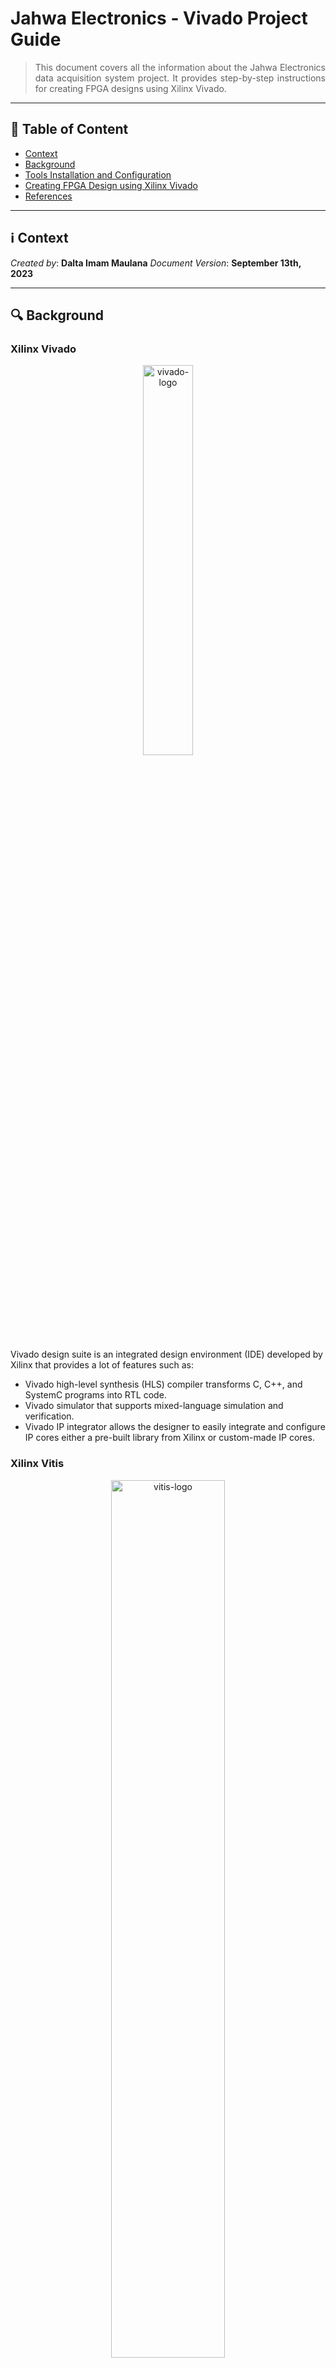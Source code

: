 # Jahwa Electronics - Vivado Project Guide
> <div align="justify"> This document covers all the information about the Jahwa Electronics data acquisition system project. It provides step-by-step instructions for creating FPGA designs using Xilinx Vivado.</div>

--------------------------

## :bookmark_tabs: Table of Content

* [Context](#information_source-context)
* [Background](#mag-background)
* [Tools Installation and Configuration](#tools-installation-and-configuration)
* [Creating FPGA Design using Xilinx Vivado](#creating-fpga-design-using-xilinx-vivado)
* [References](#book-references)

---------------------------

## :information_source: Context

*Created by*: **Dalta Imam Maulana**
*Document Version*: **September 13th, 2023**

------------------

## :mag: Background

### Xilinx Vivado
<p align="center">
    <img src="D:\Jahwa\documentation\resources\vivado-logo.png" alt="vivado-logo" width="40%" />
</p>


Vivado design suite is an integrated design environment (IDE) developed by Xilinx that provides a lot of features such as:

* Vivado high-level synthesis (HLS) compiler transforms C, C++, and SystemC programs into RTL code.
* Vivado simulator that supports mixed-language simulation and verification.
* Vivado IP integrator allows the designer to easily integrate and configure IP cores either a pre-built library from Xilinx or custom-made IP cores.



### Xilinx Vitis

<p align="center">
    <img src="D:\Jahwa\documentation\resources\vitis-logo.png" alt="vitis-logo" width="60%" />
</p>

Xilinx Vitis is an integrated design environment (IDE) for writing FPGA software. Vitis consists of multiple tools including Xilinx SDK, Vitis High-Level Synthesis (HLS), and SDSoC. The difference between each tool can be explained as follows:

* **Xilinx SDK**: Write application code based on C/C++ to run on a processor in the design that user created in Vivado. The code is usually used to control and configure hardware blocks connected to the processor.
* **Vitis HLS**: Write C/C++ code which then is translated to RTL (Verilog/VHDL) to be used as an IP block in Vivado project. The block generated by Vitis HLS can be loaded in Vivado for manual optimization.
* **Vitis SDSoC**: Write C/C++ code to be built into a block that the tool integrates into a previously created Vivado design. With the SDSoC, the user can accelerate particular data processing functions by building custom hardware blocks without manually designing the hardware block (writing the hardware block using software languages.)



### PYNQ Framework

<p align="center">
    <img src="D:\Jahwa\documentation\resources\pynq-logo.png" alt="pynq-logo" width="55%" />
</p>

PYNQ is an open-source Xilinx framework designed for system designers, software developers, and hardware designers to use Xilinx platforms easily. With the support of Python language and libraries, designers can benefit from using programmable logic and microprocessors to build more exciting and robust embedded systems. The PYNQ framework can now be used with Zynq, Zynq UltraScale+, Zynq RFSoC, and Alveo accelerator boards.

-------------

## :gear: Tools Installation and Configuration

### Installing Xilinx IDE
To install Xilinx IDE, including Vivado and Vitis on your computer, first, you need to download the installer from the Xilinx website. You can download the software through the following link: [**Xilinx Download Page**](https://www.xilinx.com/support/download/index.html/content/xilinx/en/downloadNav/vivado-design-tools.html). You can choose either the online or offline installer on the download page. If you select an offline installer, the downloaded software can be used in either Linux or Windows operating systems. 

<p align="center">
    <img src="D:\Jahwa\documentation\resources\xilinx-download.png" alt="xilinx-download" width="75%" />
</p>
During installation, you need to choose the **Vivado HL Webpack edition** since it doesn't require any license to use the software. If you are using an online installer, please make sure that you have around 40 GB of free space left on your computer since the installer will download a couple of files with a total size of around 35 GB.

> **Please note that different Xilinx tools versions may result in different outputs and have unexpected errors. So, for this project, it is recommended to use Xilinx 2020.2 release.**



### PYNQ Board Setup

To set up the PYNQ board, you need to prepare the following items:

* PYNQ Z1 board
* Computer with browser
* Ethernet cable
* Micro USB cable
* Micro SD with a minimum of 8 GB capacity

After preparing those items, the first thing to do is to download the correct PYNQ image file for the board from the following link [**PYNQ Board File Download Page**](http://www.pynq.io/board.html). For this tutorial, you will use the PYNQ Z1 board from Digilent. So, download the PYNQ image for the PYNQ Z1 board.

<p align="center">
    <img src="D:\Jahwa\documentation\resources\pynq-board-file.png" alt="pynq-board-file" width="85%" />
</p>


After downloading the PYNQ Image, flash the image into the SD card using an OS flasher tool such as **Balena Etcher**. You can download Balena Etcher software from the following link: [**Etcher Download Page**](https://www.balena.io/etcher/). After flashing the PYNQ image to an SD card, you can now try to connect the board to your computer by following the steps below:

<p align="center">
    <img src="D:\Jahwa\documentation\resources\pynq-setup.jpg" alt="pynq-setup" width="75%" />
</p>


1.	Set the JP4 jumper to SD position by placing the jumper over the top two pins as in the figure above.
2.	If you use a micro USB cable to supply power to the board, place the JP5 jumper in a USB position. You can also power the board with a 12 V external power supply by configuring the JP5 jumper to REG position.
3.	Insert the microSD card with the PYNQ image into the micro SD card slot at the bottom of the board.
4.	Connect the micro USB cable to the board and computer.
5.	Connect the board to the network by using an ethernet cable. The connection can be done directly to the computer or via a network router.
6.	Turn on the board and check whether the board is operating correctly by looking at the LED indicator on the board. After turning on the board, the RED LD13 LED will turn on immediately, indicating that the board has power. Shortly after, Yellow LD12 LED will also turn on to show that the board works correctly. After a minute, two BLUE LD4 & LD5 LEDs will start flashing to indicate that the system is now booted and ready to use.
7.	To access the PYNQ board via a direct connection, you must set the IP address of your computer to a static IP address in the range of 192.168.2.00 to 192.168.2.255 (except for 192.168.2.99 since it is used by the board).
8.	After setting the IP address, open the browser and enter **192.168.2.99** in the address bar.
9.	If the board is configured correctly, you will see a login screen with a password field. The username for the board is **xilinx**, and the password is also **xilinx**.

For more detailed information about how the board and how to set it up, you can access the documentation at this link: [**PYNQ Z1 Setup Page**](https://pynq.readthedocs.io/en/latest/getting_started/pynq_z1_setup.html).




--------------------------------



## :computer: Creating FPGA Design using Xilinx Vivado


The following section will guide you on creating an FPGA design capable of sending data to peripheral devices using SPI and I2C protocol and precise trigger signals for external devices. In this design, Microblaze soft processor will be used along with the ARM core to achieve the timing requirements of the project.

### Create New Vivado Project

First, open up the Vivado application and create a new project.

1.	Click next on Create a New Project.
2.	Enter the name of your project, for example, **pynq_jahwa_daq**.
3.	Select RTL project and click next.
4.	You can add Verilog sources in the add source window if you already have Verilog sources. Otherwise, skip the process and click next.
5.	Add board constraint file by choosing **pynq_z1.xdc** file and make sure to check copy constraints files into project option. The board constraint can be downloaded from the following link: [**PYNQ-Z1 Constraint File**](https://reference.digilentinc.com/_media/reference/programmable-logic/pynq-z1/pynq-z1_c.zip).
6.	In the board selection section, choose PYNQ-Z1 board if it is available. Otherwise, you should download the PYNQ-Z1 board file and copy the board files folder to `<Xilinx installation directory>\Vivado\<version>\data\xhub\boards\XilinxBoardStore\boards\Xilinx\`. (Note: for older Vivado versions, you need to copy the board files to `<Xilinx installation directory>\Vivado\<version>\data\boards`). You can download the board file from the following link: [**PYNQ-Z1 Board Files**](https://github.com/cathalmccabe/pynq-z1_board_files/raw/master/pynq-z1.zip).

<p align="center">
    <img src="D:\Jahwa\documentation\resources\pynq-board.png" alt="pynq-setup" width="75%" />
</p>


### Add Custom IP to Vivado IP Repository
First, download the custom IP blocks from the [**PYNQ GitHub repository**](https://github.com/Xilinx/PYNQ). You can do this by cloning the repository to your PC or downloading the repository as a zip file. After that, open the IP catalog and add the IP blocks from the PYNQ GitHub repository. The PYNQ IP blocks can be found in **boards/ip** directory inside the PYNQ folder that have been downloaded in the previous step. Note that you should add the entire IP folder instead of individual IP blocks inside the IP folder.

<p align="center">
    <img src="D:\Jahwa\documentation\resources\ip-repo.png" alt="ip-repo" width="100%" />
</p>


### Create FPGA Design using Block Design Editor

Typically, when crafting FPGA designs, designers usually have to write code using hardware description languages (Verilog/VHDL), a complex and time-consuming task. However, Vivado offers a simpler method through a block diagram approach. This method allows designers to seamlessly combine various IP blocks by visually linking them. Vivado will then automatically create HDL wrapper codes for synthesis, resulting in a bitstream file configuring the FPGA fabric on the selected FPGA board.

For creating the block design for this project, you can use the provided [**tcl script**](#vivado-tcl-script) in the appendix section to automate the block design creation process or do it manually. If you want to use the tcl script, copy the entire code to the tcl console in Vivado, as shown in the figure below.

<p align="center">
    <img src="D:\Jahwa\documentation\resources\tcl-console.png" alt="tcl-console" width="75%" />
</p>
If you prefer to create the block design manually, you need to create a new one by selecting the **Create Block Design** option in the flow navigator. After that, you must create a design, as shown in the figure below.

<p align="center">
    <img src="D:\Jahwa\documentation\resources\block-design.png" alt="block-design" width="100%" />
</p>

A detailed explanation of each IP block can be found in the following section.

- #### ZYNQ Processing System

  A processing system is an IP block that connects the processing system (ARM core) and programmable logic (FPGA fabric). This IP block allows you to connect any IP core, either Xilinx IP or custom IP, to the ARM processor. The advantage of connecting the IP blocks to the ARM processor is that the user can easily control the IP operation by writing application software in standard programming languages such as C/C++ or Python instead of hardware description language (Verilog/VHDL). To add processing system IP to the design, you can follow the steps below:

  1. Assuming you already open the block diagram window, you can add the IP core to the design, by clicking **Add IP** button or by using **(Ctrl + I)** keyboard shortcut.

  2. Add **ZYNQ Processing System IP** by entering the zynq keyword on the search bar.

  3. After you add the ZYNQ IP core, you will see a green option window with the **Run Block Automation** text. This block automation option will help you connect the design's IP core. But sometimes, the connection created by this automation process is not correct. So, recheck the connection after performing a block automation operation.

     <p align="center">
         <img src="D:\Jahwa\documentation\resources\block-automation.png" alt="block-automation" width="100%" />
     </p>

  4. After running block automation, new wires and external interfaces, such as **DDR** and **FIXED_IO,** will appear in the design corresponding to the board output pins.

     <p align="center">
         <img src="D:\Jahwa\documentation\resources\zynq-bd.png" alt="zynq-bd" width="80%" />
     </p>

  5. The next step is customizing the `ZYNQ Processing System` core to meet the design requirement. For this project, you need to enable **external memory I/O (EMIO)** port. This port will send reset signals to the MicroBlaze soft processor. In addition, **interrupt** ports also need to be enabled so that the ARM processor can receive interrupt signals from the MicroBlaze soft processor. The configuration details can be seen in the figure below.

     <p align="center">
         <img src="D:\Jahwa\documentation\resources\zynq-config.png" alt="zynq-bd" width="100%" />
     </p>

  

- #### AXI GPIO

  AXI GPIO is a Xilinx IP block that provides an interface between the general-purpose input/output port (GPIO) and the AXI bus. This IP is needed because ARM processors can only communicate with other IP blocks using the AXI protocol. The AXI GPIO IP will translate the signal coded in the AXI protocol to the standard I/O protocol. In this project, you need to add 5 AXI GPIO blocks to control external ADC, external DAC, and onboard LED. The configuration details for the IP can be seen in the table below.

  | Component Name | I/O Width | Dual Channel | I/O Direction | Port Name                    | Details                                                      |
  | -------------- | --------- | ------------ | ------------- | ---------------------------- | ------------------------------------------------------------ |
  | axi_gpio_0     | 4         | No           | Output        | PYNQ_MB_DEBUG                | Control onboard LEDs                                         |
  | axi_gpio_1     | 1         | No           | Output        | PYNQ_CNV                     | Control ADC power                                            |
  | axi_gpio_2     | 1         | No           | Output        | PYNQ_SDN1                    | Control LDO 1 power                                          |
  | axi_gpio_3     | 1         | No           | Output        | PYNQ_SDN2                    | Control LDO 2 power                                          |
  | axi_gpio_4     | 1         | No           | Output        | PYNQ_SDN3                    | Control LDO 3 power                                          |
  | axi_gpio_5     | 1         | Yes          | Output        | GPIO1: REL1<br />GPIO2: REL2 | Control relay for switching between <br />static and active measurement |
  
  To configure the IP, double click the IP and choose the IP configuration tab. In the IP configuration section, you must check the **All Outputs** option and set the GPIO width accordingly.
  
  <p align="center">
      <img src="D:\Jahwa\documentation\resources\axi-gpio-config.png" alt="axi-gpio-config" width="75%" />
  </p>
  
  After configuring every AXI GPIO IP, you need to connect the output of the IP with a port. You can create a port by **right click** on the block diagram window and selecting **create interface port**. A new window will appear, and you can search for GPIO.
  
  <p align="center">
      <img src="D:\Jahwa\documentation\resources\gpio-port.png" alt="gpio-port" width="50%" />
  </p>
  
  
- #### AXI Quad SPI

  The AXI Quad SPI IP block connects the AXI Interface to external SPI devices. This IP block support standard, dual, or quad SPI protocol instruction set. For this project, the AXI Quad SPI block is used to configure the output voltage of the LDO, configure the external ADC, and get the output value of the external ADC. The configuration details for the SPI IP block can be seen in the figure below. 
  
  <p align="center">
      <img src="D:\Jahwa\documentation\resources\spi-config.png" alt="spi-config" width="90%" />
  </p>
In the figure above, the transaction width is set to a 16-bit packet since both ADC and LDO communicate to the SPI master by sending data in 16-bit chunks. As for the SPI transaction speed, it is set to 25 MHz by configuring the frequency ratio to 4 since the main system clock is set to 100 MHz. After adding the SPI IP block, connect the SPI block output to the interface port in the block diagram.



- #### AXI IIC

  The AXI IIC IP block connects the AXI interface and external devices using a low-speed, two-wire IIC interface. In this project, an IIC interface is needed so that the FPGA can communicate with the Meissner sensor. The configuration detail of the AXI IIC can be seen in the figure below.

  <p align="center">
      <img src="D:\Jahwa\documentation\resources\iic-config.png" alt="iic-config" width="90%" />
  </p>
  In the configuration above, the IIC clock speed is set to the maximum clock speed at 1 MHz. In addition, the Meissner sensor uses a low state as an active data signal. So, the active state of the SDA is set to 0. After adding the IIC IP block, connect the IIC block output to the interface port in the block diagram.



- #### AXI Clock Divider

  AXI clock divider is a custom AXI IP block used to generate a triggering signal for the laser trigger. The frequency can be any frequency that is multiple of the main clock signal, and the trigger signal frequency can be changed during runtime by writing the division ratio to the register inside the IP block. The steps to create the AXI clock divider are described below:

  1. Go to **Tools** menu and click **Create and Package New IP**.
  
  2. Select **Create AXI4 Peripheral**.
  
  3. Give a name to the IP core and set the directory for storing the IP core-related files.
  
  4. In the next window, it will show a default module that has a single AXI4-LITE Slave Interface. You can add another AXI interface to the IP core. But, for this specific project, a **single AXI4-LITE Slave Interface** with a **data width of 32 bits** and **8 registers** is enough.
  
     <p align="center">
         <img src="D:\Jahwa\documentation\resources\axi-clkdiv-port.png" alt="axi-clkdiv-port" width="90%" />
     </p>
  
  5. At the next window, you will edit the IP core immediately. So, select **Edit IP** option and it will take you to the IP editor window.
  
  6. At the editor window, navigate to the source menu and double-click on the inner file (the one with `S00_AXI_inst`). This Verilog file contains all of the AXI-LITE timing and state machine template. So, you only need to add your logic to interact with this AXI interface.
  
     <p align="center">
         <img src="D:\Jahwa\documentation\resources\axi-clkdiv-window.png" alt="axi-clkdiv-window" width="100%" />
     </p>
  
  7. This custom IP block will take the **input clock signal** and generate the **output trigger signal** based on the **division ratio** and the **number of trigger signal** parameters that are written to the AXI slave register by the user. The frequency of the **output trigger signal** is obtained by dividing the **input clock signal** frequency by the **division ratio**. Please note that this IP block only supports a division ratio that is an even number. The **number of trigger signal** parameter determines how many pulses that are generated by the clock divider. The overall clock divider block scheme is described in the simulation waveform below.
  
     <p align="center">
         <img src="D:\Jahwa\documentation\resources\axi-clkdiv-sim.png" alt="axi-clkdiv-sim" width="100%" />
     </p>	
  
     In the waveform above, four pulses of output trigger signal are generated when the **division ratio** is set to 2 and the **number of trigger signal** parameter is set to **4**. Meanwhile, when the user sets the **division ratio** to **4**, and the number of trigger signal parameter is set to **10**, 10 pulses of 25 MHz signal are produced.
  
  8. The verilog code for the clock divider is provided below.
  
     ```verilog
     module clock_divider
         //////////////////////////////////////////////////////////////////////
         //              Module Parameters and Ports Declaration             //
         //////////////////////////////////////////////////////////////////////
         (
             // Global control signals
             input wire I_CLK,
             input wire I_RSTn,
     
             // Input data
             input wire I_START,
             input wire [31:0] I_DIV_FACTOR,
             input wire [31:0] I_ACTIVE_COUNT,
             
             // Output clock
             output wire O_CLK_DIV,
             output wire [31:0] O_ACTIVE_COUNT
         );
     
         //////////////////////////////////////////////////////////////////////
         //                    Internal Register Declaration                 //
         //////////////////////////////////////////////////////////////////////
         reg r_clk_div;
         reg r_clk_div_out;
         reg [31:0] r_div_count;
         reg [31:0] r_active_count;
     
         //////////////////////////////////////////////////////////////////////
         //                            Main Logic                            //
         //////////////////////////////////////////////////////////////////////
         // Counter logic
         always @(posedge I_CLK or negedge I_RSTn or negedge I_START)
         begin
             if (!I_RSTn || !I_START)
             begin
                 r_div_count <= 0;
             end
             else
             begin
                 if (I_START)
                 begin
                     if (r_div_count < I_DIV_FACTOR-1)
                     begin
                         r_div_count <= r_div_count + 1;
                     end
                     else
                     begin
                         r_div_count <= 0;
                     end
                 end
                 else
                 begin
                     r_div_count <= r_div_count;
                 end
             end
         end
     
         // Clock divider logic
         always @(posedge I_CLK or negedge I_RSTn)
         begin
             if (!I_RSTn)
             begin
                 r_clk_div <= 0;
             end
             else
             begin
                 if (r_div_count <= (I_DIV_FACTOR/2)-1)
                 begin
                     r_clk_div <= 0;
                 end
                 else
                 begin
                     r_clk_div <= 1;
                 end
             end
         end
     
         // Active count logic
         always @(posedge r_clk_div or negedge I_RSTn or negedge I_START)
         begin
             if (!I_RSTn || !I_START)
             begin
                 r_active_count <= 0;
             end
             else
             begin
                 if (I_START)
                 begin
                     if (r_active_count < I_ACTIVE_COUNT+1)
                     begin
                         r_active_count <= r_active_count + 1;
                     end
                     else
                     begin
                         r_active_count <= r_active_count;
                     end
                 end
                 else
                 begin
                     r_active_count <= r_active_count;
                 end
             end
         end
     
         // Generate clock divider output that is active when I_START is high
         always @(posedge I_CLK or negedge I_RSTn)
         begin
             if (!I_RSTn)
             begin
                 r_clk_div_out <= 0;
             end
             else
             begin
                 if (r_active_count < I_ACTIVE_COUNT+1)
                 begin
                     r_clk_div_out <= r_clk_div;
                 end
                 else
                 begin
                     r_clk_div_out <= 0;
                 end
             end
         end
     
         assign O_CLK_DIV = r_clk_div_out & I_START;
         assign O_ACTIVE_COUNT = r_active_count;
     
     endmodule
     ```
  
  9. In order to integrate the **clock_divider** module into AXI IP core, while in the IP editor, create a new source by using **Add Sources** button and create a new Verilog file that contains the **clock_divider** Verilog code above.
  
  10. After that, instantiate the **clock_divider** instance inside the AXI template Verilog file . You can instantiate the **clock_divider** module by copying the code below on the area below the **Add user logic here**. Things to note that in the module instantiation, the **start signal** is connected to **slv_reg0**, **division factor** to **slv_reg1**, and **active count** to **slv_reg2** of the AXI module. So, every change in those register values will be seen by the clock divider module.
  
      ```verilog
      // Add user logic here
      // Declare local wire
      wire w_i_start;
      wire [31:0] w_i_div_factor;
      wire [31:0] w_i_active_count;
      wire [31:0] w_o_active_count;
      
      // Assing value to local wire
      assign w_i_start = slv_reg0[0];
      assign w_i_div_factor = slv_reg1;
      assign w_i_active_count = slv_reg2;
      
      // Instantiate clock divider module
      clock_divider clock_divider_inst
      (
          // Global control signals
          .I_CLK(S_AXI_ACLK), // Input clock signal
          .I_RSTn(S_AXI_ARESETN),
      
          // Input data
          .I_START(w_i_start), // Start signal to generate output trigger signal
          .I_DIV_FACTOR(w_i_div_factor), // Division ratio
          .I_ACTIVE_COUNT(w_i_active_count), // Number of output trigger signal
      
          // Output clock
          .O_CLK_DIV(O_CLK_DIV), // Output trigger signal
          .O_ACTIVE_COUNT(w_o_active_count) // Number of output trigger signal
      );
      // User logic ends
      ```
  
  11. Inside the AXI template Verilog file (the one with **S00_AXI_inst**), you need to add module port for the **O_CLK_DIV** signal. This is needed so that you can map this signal to a specific pin in the PYNQ board. To add the port, add the code below on top of the AXI template Verilog file, below the users to add ports here comment.
  
      ```verilog
      // Users to add ports here
      output wire O_CLK_DIV,
      
      // User ports ends
      // Do not modify the ports beyond this line
      ```
  
  12. You also need to add the **O_CLK_DIV** port in the top Verilog module (the one without **S00_AXI_inst** name). Otherwise, the O_CLK_DIV signal won't be visible when you add this custom IP block in the block diagram. In addition, you need to edit the AXI template Verilog file (the one with **S00_AXI_inst**) module instantiation since you add an additional port in the previous step. To do it, replace the code below instantiation of the AXI bus interface S00_AXI comment with the code below.
  
      ```verilog
      // Instantiation of Axi Bus Interface S00_AXI
      axi_clock_divider_v1_0_S00_AXI # ( 
          .C_S_AXI_DATA_WIDTH(C_S00_AXI_DATA_WIDTH),
          .C_S_AXI_ADDR_WIDTH(C_S00_AXI_ADDR_WIDTH)
      ) axi_clock_divider_v1_0_S00_AXI_inst (
          .S_AXI_ACLK(s00_axi_aclk),
          .S_AXI_ARESETN(s00_axi_aresetn),
          .S_AXI_AWADDR(s00_axi_awaddr),
          .S_AXI_AWPROT(s00_axi_awprot),
          .S_AXI_AWVALID(s00_axi_awvalid),
          .S_AXI_AWREADY(s00_axi_awready),
          .S_AXI_WDATA(s00_axi_wdata),
          .S_AXI_WSTRB(s00_axi_wstrb),
          .S_AXI_WVALID(s00_axi_wvalid),
          .S_AXI_WREADY(s00_axi_wready),
          .S_AXI_BRESP(s00_axi_bresp),
          .S_AXI_BVALID(s00_axi_bvalid),
          .S_AXI_BREADY(s00_axi_bready),
          .S_AXI_ARADDR(s00_axi_araddr),
          .S_AXI_ARPROT(s00_axi_arprot),
          .S_AXI_ARVALID(s00_axi_arvalid),
          .S_AXI_ARREADY(s00_axi_arready),
          .S_AXI_RDATA(s00_axi_rdata),
          .S_AXI_RRESP(s00_axi_rresp),
          .S_AXI_RVALID(s00_axi_rvalid),
          .S_AXI_RREADY(s00_axi_rready),
          // User defined ports
          .O_CLK_DIV(O_CLK_DIV)
      );
      ```
  
  13. The next step is to package the newly created custom AXI IP core that you have made. This can be done by looking at the **Packaging Steps** tab in the IP Editor window. In the **Packaging Steps,** you need to ensure that all of the tabs have green checkmarks. Otherwise, you need to resolve those issues by clicking on the unchecked tab and clicking on the text with blue color and yellow background. For example, in the **Customization Parameters** tab, you need to click **Merge Changes from Customization Parameters Wizard** text to resolve the issue. After that, you can repackage the IP by clicking on **Review and Package** tab and click the **Re-Package IP** button.
  
      <p align="center">
          <img src="D:\Jahwa\documentation\resources\ip-repackaging.png" alt="ip-repackaging" width="100%" />
      </p>	
  
  14. If there are no errors in the design, you will be asked if you want to return to your main project. You need to click **OK** to exit IP editor. Upon exit, you need to upgrade the IP block by first clicking the **report IP status** on the block diagram editor. After that, click the **Upgrade Selected** button on the IP status window. Make sure that the clock divider IP checkbox is checked before upgrading the IP.
  
      <p align="center">
          <img src="D:\Jahwa\documentation\resources\ip-upgrade.png" alt="ip-upgrade" width="100%" />
      </p>	
  
     15. The last step is to add the IP to the block diagram and connect the output of the clock divider IP to the external port. Since the output port is not a standard interface port. Instead of choosing **create interface port** option in the right-click menu, you need to choose **create port** option. In the create port window, you only need to give the port name and set the direction to **output**.
  
         <p align="center">
             <img src="D:\Jahwa\documentation\resources\clkdiv-port.png" alt="clkdiv-port" width="50%" />
         </p>
         
         

- #### MicroBlaze Soft Processor Subsystem

  MicroBlaze IP is a soft processor core from Xilinx based on RISC architecture.  This IP core supports 3-stage pipeline architecture for the optimal area and a 5-stage pipeline for maximum performance. AXI protocol is used as an interface to other IP blocks in the design. In this project, the data acquisition operation (reading data from ADC and Meissner sensor) is timing-critical (low latency and precise timing delay). While the ARM core can control the SPI and IIC IP operation, the data transfer latency and timing delay is not accurate due to the ARM core running a Linux operation system, which is not deterministic by nature. Thus, a barebone MicroBlaze processor is used in this project to control the timing-critical operation of the data acquisition system, such as reading and writing to the external device, and the ARM core will run application code that communicates with the PC client and send instructions to the MicroBlaze processor based on the data received from the client. 

  To add MicroBlaze soft processor to the design, first you need to create a MicroBlaze subsystem which consists of the following IP blocks:

  - MicroBlaze Core
  - AXI BRAM Controller
  - Processor System Reset
  - Local Memory Block (BRAM)
  - AXI Interrupt Controller
  - AXI GPIO for interrupt control
  - AXI Timer (delay timer)
  - Reset Vector (from PYNQ repository)
  - AXI Interconnect (for connecting MicroBlaze and peripheral IP block)

  The design of the MicroBlaze soft processor subsystem can be seen in the figure below. Since the design is complicated, you can automatically create the MicroBlaze subsystem by pasting the [**tcl script**](#microblaze-soft-processor-tcl-script) to the Vivado tcl console.

  <p align="center">
      <img src="D:\Jahwa\documentation\resources\mb-softprocessor.png" alt="mb-softprocessor" width="100%" />
  </p>

  One important thing in the MicroBlaze subsystem design above is that there are three AXI Timer instances with the function of each timer are explained below:

  - **AXI Timer 0**: background timer that can be used independently from other timers. This project uses this timer to realize the background timer for **write_interval_us**.
  - **AXI Timer 1**: this timer is configured as two 32-bit counters to generate delay in the Vitis C/C++ program. In this project, the delay function can be used to realize **measure_interval_us** and **delay_from_write_to_measure_us**.
  - **AXI Timer 2**: used as a global counter in Vitis C/C++ program for measuring function or program runtime. This timer is configured as a single 64-bit counter. 



### Edit Memory Address Mapping

After creating the top block design, you need to edit the memory address mapping in the address editor. The memory address mapping will determine the size of BRAM that is used as a shared memory between MicroBlaze and ARM core. In addition, other peripheral IP blocks such as AXI IIC and AXI quad SPI need to have dedicated memory addresses so that both MicroBlaze and ARM core can control the operation of those IPs. The full memory address configuration for this project can be seen in the table below.

| Name                                                         | Interface | Master Base Address | Range |
| ------------------------------------------------------------ | --------- | ------------------- | ----- |
| axi_clock_divider_0/S00_AXI                                  | S00_AXI   | 0x4000_2800         | 1K    |
| axi_gpio_0/S_AXI                                             | S_AXI     | 0x4000_0000         | 1K    |
| axi_gpio_1/S_AXI                                             | S_AXI     | 0x4000_0400         | 1K    |
| axi_gpio_2/S_AXI                                             | S_AXI     | 0x4000_0800         | 1K    |
| axi_gpio_3/S_AXI                                             | S_AXI     | 0x4000_0C00         | 1K    |
| axi_gpio_4/S_AXI                                             | S_AXI     | 0x4000_1000         | 1K    |
| axi_gpio_5/S_AXI                                             | S_AXI     | 0x4000_2C00         | 1K    |
| axi_iic_0/S_AXI                                              | S_AXI     | 0x4080_0000         | 64K   |
| axi_quad_spi_0/AXI_LITE                                      | AXI_LITE  | 0x4081_0000         | 64K   |
| mb_softprocessor_0/axi_gpio_0/S_AXI                          | S_AXI     | 0x4000_2400         | 1K    |
| mb_softprocessor_0/axi_intc_0/S_AXI                          | s_axi     | 0x4000_1400         | 1K    |
| mb_softprocessor_0/axi_timer_0/S_AXI                         | S_AXI     | 0x4000_1800         | 1K    |
| mb_softprocessor_0/axi_timer_1/S_AXI                         | S_AXI     | 0x4000_1C00         | 1K    |
| mb_softprocessor_0/axi_timer_2/S_AXI                         | S_AXI     | 0x4000_2000         | 1K    |
| mb_softprocessor_0/microblaze_local_memory_0/ilmb_bram_ctrl_0/SLMB | SLMB      | 0x0000_0000         | 512K  |
| mb_softprocessor_0/microblaze_local_memory_0/ilmb_bram_ctrl_0/SLMB1 | SLMB1     | 0x0000_0000         | 512K  |
| axi_intc_0/S_AXI                                             | s_axi     | 0x4180_0000         | 64K   |
| mb_softprocessor_0/axi_bram_ctrl_0/S_AXI                     | S_AXI     | 0x4000_0000         | 512K  |

The detail of the address spaces that are used by ARM and MicroBlaze Processor can be found in the figure below.

<p align="center">
    <img src="D:\Jahwa\documentation\resources\address-editor.png" alt="address-editor" width="100%" />
</p>


### Synthesizing Design and Edit Board Pin Mapping

After you have created the top design and edited the memory address mapping, the next step is to synthesize the design and edit the board pin mapping before you can generate the bitstream for the FPGA. In order to synthesize the design, you can follow the steps below:

1. Validate the block design by clicking the **validate design** button at the top of the diagram window (a square with a checkmark symbol). This process will perform a sanity check of your system and flag any potential problems in the design, such as unconnected wires, incompatible pins, etc. For this project, if you get a warning related to the clock and reset signal, you can ignore it. But, if there are any other warnings or errors after design validation, you need to fix the problem in the design.

   <p align="center">
       <img src="D:\Jahwa\documentation\resources\validate-design.png" alt="validate-design" width="100%" />
   </p>

2. After validating the design, under the `Sources` menu, right-click on the block diagram file (file with .bd extension), and click  **Create HDL Wrapper** option. For the sake of simplicity, let Vivado manage and automatically update the design. The **Create HDL Wrapper** process will create a high-level Verilog file representing your block diagram.

   <p align="center">
       <img src="D:\Jahwa\documentation\resources\hdl-wrapper.png" alt="hdl-wrapper" width="100%" />
   </p>

3. If there are no errors, you can start synthesizing the design by clicking the **run synthesis** option under the synthesis menu in the flow navigator. After clicking the **run synthesis** button, a new window will appear in which you can choose how many jobs (CPU cores) you would use for the synthesis process. The synthesis process may take a couple of minutes, depending on the number of jobs you use and the design complexity. Errors may appear during this process. So, pay attention and fix it by checking the error message in the tcl console or log windows at the bottom of Vivado.

4. After the synthesis process is complete, you need to change the board pin mapping. This step is necessary so that the interface port such as SPI and IIC ports are mapped to the correct pin in the PYNQ board. The pin mapping can be changed by clicking **open synthesis design** in the flow navigator and after the design opens, click **window** and then **I/O ports** option from the toolbar.

   <p align="center">
       <img src="D:\Jahwa\documentation\resources\pin-mapping.png" alt="pin-mapping" width="100%" />
   </p>

   In the I/O ports menu, you need to change board pin mapping as follows:

   |       Port Name        | Package Pin Name |  I/O Std  |
   | :--------------------: | :--------------: | :-------: |
   |     PYNQ_CNV_tri_o     |       V17        | LVCMOS33* |
   | PYNQ_MB_DEBUG_tri_o[3] |       M14        | LVCMOS33* |
   | PYNQ_MB_DEBUG_tri_o[2] |       N16        | LVCMOS33* |
   | PYNQ_MB_DEBUG_tri_o[1] |       P14        | LVCMOS33* |
   | PYNQ_MB_DEBUG_tri_o[0] |       R14        | LVCMOS33* |
   |       IIC_scl_io       |       P16        | LVCMOS33* |
   |       IIC_sda_io       |       P15        | LVCMOS33* |
   |    PYNQ_SDN1_tri_o     |       U17        | LVCMOS33* |
   |    PYNQ_SDN2_tri_o     |       R16        | LVCMOS33* |
   |    PYNQ_SDN3_tri_o     |       T15        | LVCMOS33* |
   |      SPI_ss_io[1]      |       T16        | LVCMOS33* |
   |      SPI_ss_io[0]      |       V18        | LVCMOS33* |
   |       SPI_io0_io       |       R17        | LVCMOS33* |
   |       SPI_io1_io       |       P18        | LVCMOS33* |
   |       SPI_sck_io       |       N17        | LVCMOS33* |
   |          TRIG          |       V15        | LVCMOS33* |
   |       REL1_tri_o       |       V13        | LVCMOS33* |
   |       REL2_tri_o       |       U13        | LVCMOS33* |
   
   After changing the pin mapping, save the constraint, and resynthesize the design.



### Generating Bitstream and Exporting Hardware Design

After finish configuring the pin mapping, you can start generating bitstream for configuring the FPGA board by following the steps below:

1. You can generate the bitstream for the FPGA board by clicking **Generate Bitstream** option under the **Program and Debug** menu in Flow navigator. Choosing **Generate Bitstream** option will start the whole build process from the module synthesizing process up to generating the output bitstream product. This process may take a couple of minutes, depending on your computer and design complexity. Errors may appear during this process. So, pay attention to it and try to fix the error if there is an error in your design.

2. When the build is complete, you need to export the bitstream file by choosing **Export Bitstream File** option under the **Export** option under **File** menu. Ensure your block diagram window is open before exporting the block diagram. Otherwise, the **Export Bitstream File** option will not show up. Make sure to name the bitstream file (file with .bit extension) with the block design name (by default, it is design_1). Otherwise, an error message will appear when you load the design into the PYNQ board. You should also generate a tcl file for configuring the FPGA board by choosing **Export Block Design** option. 

3. The next step is to generate a hardware design file for Vitis. This hardware design file will be used to create firmware for the Microblaze softprocessor. To export the hardware design file, you can click **Export Hardware**, and after that, a new window will appear. In this window, you need to choose **include bitstream** option. Otherwise, the Vitis won't generate the firmware for the Microblaze properly.

   <p align="center">
       <img src="D:\Jahwa\documentation\resources\generate-bitstream.png" alt="generate-bitstream" width="100%" />
   </p>